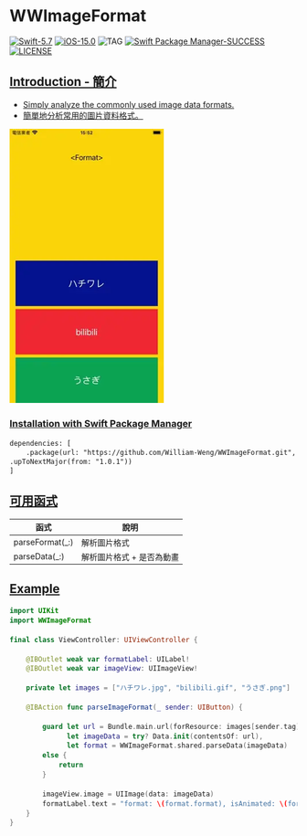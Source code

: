 # WWImageFormat

[![Swift-5.7](https://img.shields.io/badge/Swift-5.7-orange.svg?style=flat)](https://developer.apple.com/swift/) [![iOS-15.0](https://img.shields.io/badge/iOS-15.0-pink.svg?style=flat)](https://developer.apple.com/swift/) ![TAG](https://img.shields.io/github/v/tag/William-Weng/WWImageFormat) [![Swift Package Manager-SUCCESS](https://img.shields.io/badge/Swift_Package_Manager-SUCCESS-blue.svg?style=flat)](https://developer.apple.com/swift/) [![LICENSE](https://img.shields.io/badge/LICENSE-MIT-yellow.svg?style=flat)](https://developer.apple.com/swift/)

## [Introduction - 簡介](https://swiftpackageindex.com/William-Weng)
- [Simply analyze the commonly used image data formats.](https://github.com/MROS/jpeg_tutorial)
- [簡單地分析常用的圖片資料格式。](https://realnewbie.com/coding/basic-concent/jpg-png-apng-gif-svg/)

![WWImageFormat](./Example.webp)

### [Installation with Swift Package Manager](https://medium.com/彼得潘的-swift-ios-app-開發問題解答集/使用-spm-安裝第三方套件-xcode-11-新功能-2c4ffcf85b4b)
```
dependencies: [
    .package(url: "https://github.com/William-Weng/WWImageFormat.git", .upToNextMajor(from: "1.0.1"))
]
```

## [可用函式](https://ezgif.com/video-to-webp)
|函式|說明|
|-|-|
|parseFormat(_:)|解析圖片格式|
|parseData(_:)|解析圖片格式 + 是否為動畫|

## [Example](https://ezgif.com/video-to-webp)
```swift
import UIKit
import WWImageFormat

final class ViewController: UIViewController {

    @IBOutlet weak var formatLabel: UILabel!
    @IBOutlet weak var imageView: UIImageView!
    
    private let images = ["ハチワレ.jpg", "bilibili.gif", "うさぎ.png"]
    
    @IBAction func parseImageFormat(_ sender: UIButton) {
        
        guard let url = Bundle.main.url(forResource: images[sender.tag], withExtension: nil),
              let imageData = try? Data.init(contentsOf: url),
              let format = WWImageFormat.shared.parseData(imageData)
        else {
            return
        }
        
        imageView.image = UIImage(data: imageData)
        formatLabel.text = "format: \(format.format), isAnimated: \(format.isAnimated)"
    }
}
```
